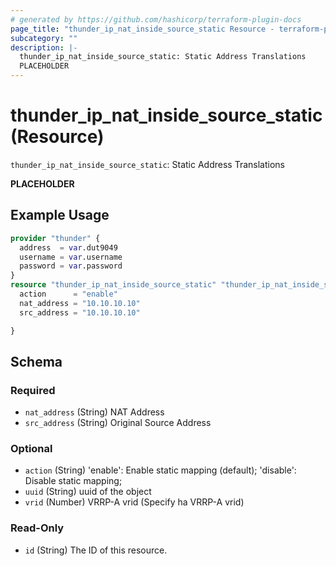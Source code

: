 ```yaml
---
# generated by https://github.com/hashicorp/terraform-plugin-docs
page_title: "thunder_ip_nat_inside_source_static Resource - terraform-provider-thunder"
subcategory: ""
description: |-
  thunder_ip_nat_inside_source_static: Static Address Translations
  PLACEHOLDER
---
```


# thunder_ip_nat_inside_source_static (Resource)

`thunder_ip_nat_inside_source_static`: Static Address Translations

__PLACEHOLDER__

## Example Usage

```terraform
provider "thunder" {
  address  = var.dut9049
  username = var.username
  password = var.password
}
resource "thunder_ip_nat_inside_source_static" "thunder_ip_nat_inside_source_static" {
  action      = "enable"
  nat_address = "10.10.10.10"
  src_address = "10.10.10.10"

}
```

<!-- schema generated by tfplugindocs -->
## Schema

### Required

- `nat_address` (String) NAT Address
- `src_address` (String) Original Source Address

### Optional

- `action` (String) 'enable': Enable static mapping (default); 'disable': Disable static mapping;
- `uuid` (String) uuid of the object
- `vrid` (Number) VRRP-A vrid (Specify ha VRRP-A vrid)

### Read-Only

- `id` (String) The ID of this resource.


